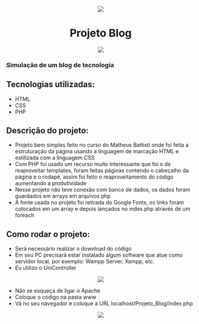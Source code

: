 <p align="center">
<img src="https://user-images.githubusercontent.com/70301882/227095427-ba2aba98-cdca-4c0e-a4c9-a0a17167db46.png">
</p>

<h1 align="center">Projeto Blog</h1>

<p align="center">
<img src="https://img.shields.io/static/v1?label=STATUS&message=FINALIZADO&color=GREEN&style=for-the-badge">
</p>

### Simulação de um blog de tecnologia

## Tecnologias utilizadas:

* HTML
* CSS
* PHP

## Descrição do projeto:

* Projeto bem simples feito no curso do Matheus Battisti onde foi feita a estruturação da página usando a linguagem de marcação HTML e estilizada com a linguagem CSS
* Com PHP foi usado um recurso muito interessante que foi o de reaproveitar templates, foram feitas páginas contendo o cabeçalho da página e o rodapé, assim foi feito o reaproveitamento do código aumentando a produtividade
* Nesse projeto não teve conexão com banco de dados, os dados foram guardados em arrays em arquivos php
* A fonte usada no projeto foi retirada do Google Fonts, os links foram colocados em um array e depois lançados no index.php através de um foreach

## Como rodar o projeto:

* Será necessário realizar o download do código
* Em seu PC precisará estar instalado algum software que atue como servidor local, por exemplo: Wampp Server, Xampp, etc.
* Eu utilizo o UniController

<p align="center">
<img src="https://user-images.githubusercontent.com/70301882/227094398-85c791d3-6ee6-49cc-9ca3-52578c7fc695.png">
</p>

* Não se esqueça de ligar o Apache
* Coloque o código na pasta www
* Vá no seu navegador e coloque a URL localhost/Projeto_Blog/index.php

<p align="center">
<img src="https://user-images.githubusercontent.com/70301882/227095637-8facda47-bdb4-4bb7-8747-283b0716b7d9.png">
</p>

